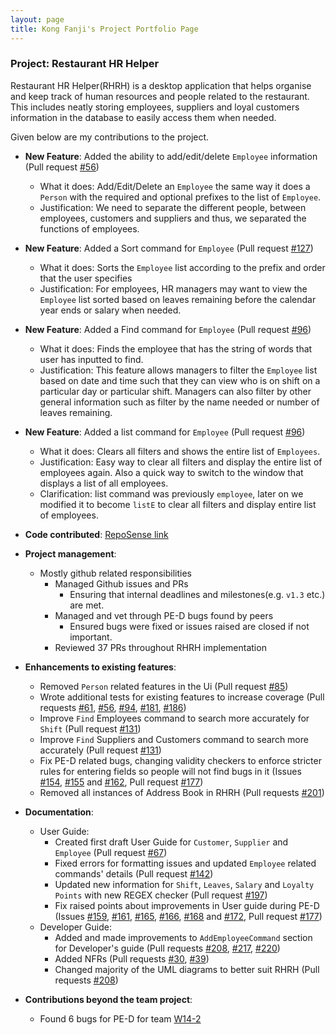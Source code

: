 ```yaml
---
layout: page
title: Kong Fanji's Project Portfolio Page
---
```


### Project: Restaurant HR Helper

Restaurant HR Helper(RHRH) is a desktop application that helps organise and keep track of human resources and people related to the restaurant.
This includes neatly storing employees, suppliers and loyal customers information in the database to easily access them when needed.

Given below are my contributions to the project.

* **New Feature**: Added the ability to add/edit/delete `Employee` information (Pull request [\#56](https://github.com/AY2122S1-CS2103T-T17-1/tp/pull/56))
    * What it does: Add/Edit/Delete an `Employee` the same way it does a `Person` with the required and optional prefixes to the list of `Employee`.
    * Justification: We need to separate the different people, between employees, customers and suppliers and thus, we separated the functions of employees.

* **New Feature**: Added a Sort command for `Employee` (Pull request [\#127](https://github.com/AY2122S1-CS2103T-T17-1/tp/pull/127))
    * What it does: Sorts the `Employee` list according to the prefix and order that the user specifies
    * Justification: For employees, HR managers may want to view the `Employee` list sorted based on leaves remaining before the calendar year ends or salary when needed.
    
* **New Feature**: Added a Find command for `Employee` (Pull request [\#96](https://github.com/AY2122S1-CS2103T-T17-1/tp/pull/96))
    * What it does: Finds the employee that has the string of words that user has inputted to find.
    * Justification: This feature allows managers to filter the `Employee` list based on date and time such that they can view who is on shift on a particular day or particular shift. Managers can also filter by other general information such as filter by the name needed or number of leaves remaining.

* **New Feature**: Added a list command for `Employee` (Pull request [\#96](https://github.com/AY2122S1-CS2103T-T17-1/tp/pull/96))
    * What it does: Clears all filters and shows the entire list of `Employees`.
    * Justification: Easy way to clear all filters and display the entire list of employees again.
      Also a quick way to switch to the window that displays a list of all employees. 
    * Clarification: list command was previously `employee`, later on we modified it to become `listE` to clear all filters and display entire list of employees.

* **Code contributed**: [RepoSense link](https://nus-cs2103-ay2122s1.github.io/tp-dashboard/?search=T17-1&sort=groupTitle&sortWithin=title&timeframe=commit&mergegroup=&groupSelect=groupByRepos&breakdown=true&checkedFileTypes=docs~functional-code~test-code~other&since=2021-09-17&tabOpen=true&tabType=authorship&tabAuthor=clementkfj&tabRepo=AY2122S1-CS2103T-T17-1%2Ftp%5Bmaster%5D&authorshipIsMergeGroup=false&authorshipFileTypes=docs~functional-code~test-code~other&authorshipIsBinaryFileTypeChecked=false)

* **Project management**:
  * Mostly github related responsibilities
    * Managed Github issues and PRs 
        * Ensuring that internal deadlines and milestones(e.g. `v1.3` etc.) are met.
    * Managed and vet through PE-D bugs found by peers
        * Ensured bugs were fixed or issues raised are closed if not important.
    * Reviewed 37 PRs throughout RHRH implementation

* **Enhancements to existing features**:
    * Removed `Person` related features in the Ui (Pull request [\#85](https://github.com/AY2122S1-CS2103T-T17-1/tp/pull/85))
    * Wrote additional tests for existing features to increase coverage (Pull requests [\#61](https://github.com/AY2122S1-CS2103T-T17-1/tp/pull/61), [\#56](https://github.com/AY2122S1-CS2103T-T17-1/tp/pull/56), [\#94](https://github.com/AY2122S1-CS2103T-T17-1/tp/pull/94), [\#181](https://github.com/AY2122S1-CS2103T-T17-1/tp/pull/181), [\#186](https://github.com/AY2122S1-CS2103T-T17-1/tp/pull/186))
    * Improve `Find` Employees command to search more accurately for `Shift` (Pull request [\#131](https://github.com/AY2122S1-CS2103T-T17-1/tp/pull/131))
    * Improve `Find` Suppliers and Customers command to search more accurately (Pull request [\#131](https://github.com/AY2122S1-CS2103T-T17-1/tp/pull/131))
    * Fix PE-D related bugs, changing validity checkers to enforce stricter rules for entering fields so people will not find bugs in it (Issues [\#154](https://github.com/AY2122S1-CS2103T-T17-1/tp/issues/154), [\#155](https://github.com/AY2122S1-CS2103T-T17-1/tp/issues/155) and [\#162](https://github.com/AY2122S1-CS2103T-T17-1/tp/issues/162), Pull request [\#177](https://github.com/AY2122S1-CS2103T-T17-1/tp/pull/177))
    * Removed all instances of Address Book in RHRH (Pull requests [\#201](https://github.com/AY2122S1-CS2103T-T17-1/tp/pull/201))

* **Documentation**:
    * User Guide:
        * Created first draft User Guide for `Customer`, `Supplier` and `Employee` (Pull request [\#67](https://github.com/AY2122S1-CS2103T-T17-1/tp/pull/67))
        * Fixed errors for formatting issues and updated `Employee` related commands' details (Pull request [\#142](https://github.com/AY2122S1-CS2103T-T17-1/tp/pull/142))
        * Updated new information for `Shift`, `Leaves`, `Salary` and `Loyalty Points` with new REGEX checker (Pull request [\#197](https://github.com/AY2122S1-CS2103T-T17-1/tp/pull/197))
        * Fix raised points about improvements in User guide during PE-D (Issues [\#159](https://github.com/AY2122S1-CS2103T-T17-1/tp/issues/159), [\#161](https://github.com/AY2122S1-CS2103T-T17-1/tp/issues/161), [\#165](https://github.com/AY2122S1-CS2103T-T17-1/tp/issues/165), [\#166](https://github.com/AY2122S1-CS2103T-T17-1/tp/issues/166), [\#168](https://github.com/AY2122S1-CS2103T-T17-1/tp/issues/168) and [\#172](https://github.com/AY2122S1-CS2103T-T17-1/tp/issues/172), Pull request [\#177](https://github.com/AY2122S1-CS2103T-T17-1/tp/pull/177))
    * Developer Guide:
        * Added and made improvements to `AddEmployeeCommand` section for Developer's guide (Pull requests [\#208](https://github.com/AY2122S1-CS2103T-T17-1/tp/pull/208), [\#217](https://github.com/AY2122S1-CS2103T-T17-1/tp/pull/217), [\#220](https://github.com/AY2122S1-CS2103T-T17-1/tp/pull/220))
        * Added NFRs (Pull requests [\#30](https://github.com/AY2122S1-CS2103T-T17-1/tp/pull/30), [\#39](https://github.com/AY2122S1-CS2103T-T17-1/tp/pull/39))
        * Changed majority of the UML diagrams to better suit RHRH (Pull requests [\#208](https://github.com/AY2122S1-CS2103T-T17-1/tp/pull/208))

* **Contributions beyond the team project**:
    * Found 6 bugs for PE-D for team [W14-2](https://github.com/clementkfj/ped/issues) 

